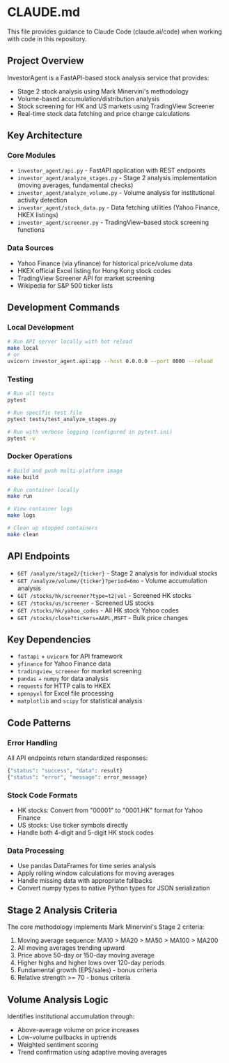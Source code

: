 # CLAUDE.md

This file provides guidance to Claude Code (claude.ai/code) when working with code in this repository.

## Project Overview

InvestorAgent is a FastAPI-based stock analysis service that provides:
- Stage 2 stock analysis using Mark Minervini's methodology
- Volume-based accumulation/distribution analysis
- Stock screening for HK and US markets using TradingView Screener
- Real-time stock data fetching and price change calculations

## Key Architecture

### Core Modules
- `investor_agent/api.py` - FastAPI application with REST endpoints
- `investor_agent/analyze_stages.py` - Stage 2 analysis implementation (moving averages, fundamental checks)
- `investor_agent/analyze_volume.py` - Volume analysis for institutional activity detection
- `investor_agent/stock_data.py` - Data fetching utilities (Yahoo Finance, HKEX listings)
- `investor_agent/screener.py` - TradingView-based stock screening functions

### Data Sources
- Yahoo Finance (via yfinance) for historical price/volume data
- HKEX official Excel listing for Hong Kong stock codes
- TradingView Screener API for market screening
- Wikipedia for S&P 500 ticker lists

## Development Commands

### Local Development
```bash
# Run API server locally with hot reload
make local
# or
uvicorn investor_agent.api:app --host 0.0.0.0 --port 8000 --reload
```

### Testing
```bash
# Run all tests
pytest

# Run specific test file
pytest tests/test_analyze_stages.py

# Run with verbose logging (configured in pytest.ini)
pytest -v
```

### Docker Operations
```bash
# Build and push multi-platform image
make build

# Run container locally
make run

# View container logs
make logs

# Clean up stopped containers
make clean
```

## API Endpoints

- `GET /analyze/stage2/{ticker}` - Stage 2 analysis for individual stocks
- `GET /analyze/volume/{ticker}?period=6mo` - Volume accumulation analysis
- `GET /stocks/hk/screener?type=t2|vol` - Screened HK stocks
- `GET /stocks/us/screener` - Screened US stocks
- `GET /stocks/hk/yahoo_codes` - All HK stock Yahoo codes
- `GET /stocks/close?tickers=AAPL,MSFT` - Bulk price changes

## Key Dependencies

- `fastapi` + `uvicorn` for API framework
- `yfinance` for Yahoo Finance data
- `tradingview_screener` for market screening
- `pandas` + `numpy` for data analysis
- `requests` for HTTP calls to HKEX
- `openpyxl` for Excel file processing
- `matplotlib` and `scipy` for statistical analysis

## Code Patterns

### Error Handling
All API endpoints return standardized responses:
```python
{"status": "success", "data": result}
{"status": "error", "message": error_message}
```

### Stock Code Formats
- HK stocks: Convert from "00001" to "0001.HK" format for Yahoo Finance
- US stocks: Use ticker symbols directly
- Handle both 4-digit and 5-digit HK stock codes

### Data Processing
- Use pandas DataFrames for time series analysis
- Apply rolling window calculations for moving averages
- Handle missing data with appropriate fallbacks
- Convert numpy types to native Python types for JSON serialization

## Stage 2 Analysis Criteria

The core methodology implements Mark Minervini's Stage 2 criteria:
1. Moving average sequence: MA10 > MA20 > MA50 > MA100 > MA200
2. All moving averages trending upward
3. Price above 50-day or 150-day moving average
4. Higher highs and higher lows over 120-day periods
5. Fundamental growth (EPS/sales) - bonus criteria
6. Relative strength >= 70 - bonus criteria

## Volume Analysis Logic

Identifies institutional accumulation through:
- Above-average volume on price increases
- Low-volume pullbacks in uptrends
- Weighted sentiment scoring
- Trend confirmation using adaptive moving averages